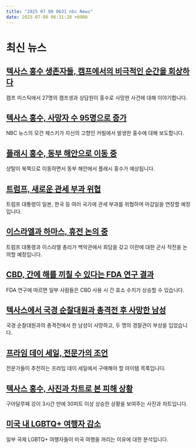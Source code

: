```yaml
---
title: "2025 07 08 0631 nbc News"
date: 2025-07-08 06:31:28 +0900
---
```


# 최신 뉴스 
## [텍사스 홍수 생존자들, 캠프에서의 비극적인 순간을 회상하다](https://www.nbcnews.com/news/us-news/live-blog/texas-floods-live-updates-search-for-survivors-rcna217165)  
캠프 미스틱에서 27명의 캠프생과 상담원이 홍수로 사망한 사건에 대해 이야기합니다.  
## [텍사스 홍수, 사망자 수 95명으로 증가](https://www.nbcnews.com/news/us-news/texas-flood-hometown-lifetime-tragedy-rcna217210)  
NBC 뉴스의 모건 체스키가 자신의 고향인 커빌에서 발생한 홍수에 대해 보도합니다.  
## [플래시 홍수, 동부 해안으로 이동 중](https://www.nbcnews.com/weather/storms/flood-risks-continue-batter-texas-extreme-weather-rattles-much-us-rcna217264)  
샹탈이 북쪽으로 이동하면서 동부 해안에서 플래시 홍수가 예상됩니다.  
## [트럼프, 새로운 관세 부과 위협](https://www.nbcnews.com/business/business-news/trump-tariffs-deadline-letters-sent-to-trade-partners-what-to-know-rcna217183)  
트럼프 대통령이 일본, 한국 등 여러 국가에 관세 부과를 위협하며 마감일을 연장할 예정입니다.  
## [이스라엘과 하마스, 휴전 논의 중](https://www.nbcnews.com/world/middle-east/israel-hamas-ceasefire-gaza-trump-netanyahu-white-house-qatar-rcna217167)  
트럼프 대통령과 이스라엘 총리가 백악관에서 회담을 갖고 이란에 대한 군사 작전을 논의할 예정입니다.  
## [CBD, 간에 해를 끼칠 수 있다는 FDA 연구 결과](https://www.nbcnews.com/health/health-news/cbd-liver-damage-study-potential-problems-rcna217186)  
FDA 연구에 따르면 일부 사람들은 CBD 사용 시 간 효소 수치가 상승할 수 있습니다.  
## [텍사스에서 국경 순찰대원과 총격전 후 사망한 남성](https://www.nbcnews.com/news/us-news/individual-killed-exchanging-gunfire-border-patrol-agents-texas-rcna217241)  
국경 순찰대원과의 총격전에서 한 남성이 사망하고, 두 명의 경찰관이 부상을 입었습니다.  
## [프라임 데이 세일, 전문가의 조언](https://www.nbcnews.com/select/shopping/what-to-buy-prime-day-2025-rcna216065)  
전문가들이 추천하는 프라임 데이 세일에서 구매해야 할 아이템 목록입니다.  
## [텍사스 홍수, 사진과 차트로 본 피해 상황](https://www.nbcnews.com/news/us-news/texas-flooding-maps-photos-camp-mystic-sites-catastrophic-storm-damage-rcna217247)  
구아달루페 강이 3시간 만에 30피트 이상 상승한 상황을 보여주는 사진과 차트입니다.  
## [미국 내 LGBTQ+ 여행자 감소](https://www.nbcnews.com/business/travel/international-lgbtq-travelers-pull-back-us-trips-go-rcna217298)  
일부 국제 LGBTQ+ 여행자들이 미국 여행을 꺼리는 이유에 대한 분석입니다.